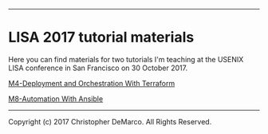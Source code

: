-----
# LISA 2017 tutorial materials

Here you can find materials for two tutorials I'm teaching at the
USENIX LISA conference in San Francisco on 30 October 2017.

[M4-Deployment and Orchestration With Terraform](terraform)

[M8-Automation With Ansible](ansible)

-----

Copyright (c) 2017 Christopher DeMarco. All Rights Reserved.
